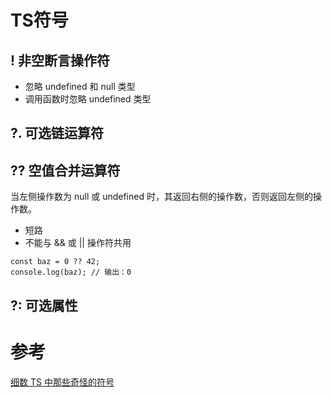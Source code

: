 # TS符号
## ! 非空断言操作符
- 忽略 undefined 和 null 类型
- 调用函数时忽略 undefined 类型
## ?. 可选链运算符
## ?? 空值合并运算符
当左侧操作数为 null 或 undefined 时，其返回右侧的操作数，否则返回左侧的操作数。
- 短路
- 不能与 && 或 || 操作符共用
```
const baz = 0 ?? 42;
console.log(baz); // 输出：0
```
## ?: 可选属性

# 参考
[细数 TS 中那些奇怪的符号](https://segmentfault.com/a/1190000023943952#item-2)
